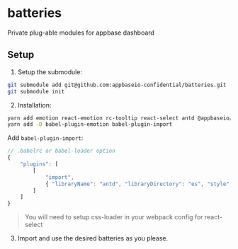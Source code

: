 # batteries
Private plug-able modules for appbase dashboard

## Setup

1. Setup the submodule:

```bash
git submodule add git@github.com:appbaseio-confidential/batteries.git
git submodule init
```

2. Installation:

```bash
yarn add emotion react-emotion rc-tooltip react-select antd @appbaseio/reactivesearch
yarn add -D babel-plugin-emotion babel-plugin-import
```

Add `babel-plugin-import`:

```js
// .babelrc or babel-loader option
{
	"plugins": [
		[
			"import",
			{ "libraryName": "antd", "libraryDirectory": "es", "style": "css" }
		]
	]
}
```

> You will need to setup css-loader in your webpack config for react-select

3. Import and use the desired batteries as you please.
